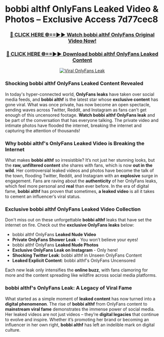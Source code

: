 # bobbi althf OnlyFans Leaked Video & Photos – Exclusive Access 7d77cec8

<div align="center">

### [🔴 CLICK HERE 🌐==►► Watch bobbi althf OnlyFans Original Video Now!](https://aff.leakpic.com/?utm_medium=9dac6e3e92780789e695eb65dc45befdb20081c8&utm_campaign=Link_for_leakpic_com_7d77cec8)

### [🔴 CLICK HERE 🌐==►► Download bobbi althf OnlyFans Leaked Content](https://aff.leakpic.com/?utm_medium=9dac6e3e92780789e695eb65dc45befdb20081c8&utm_campaign=Link_for_leakpic_com_7d77cec8)

[![Viral OnlyFans Leak](https://i.ibb.co.com/xMMVF88/686577567.gif)](https://aff.leakpic.com/?utm_medium=9dac6e3e92780789e695eb65dc45befdb20081c8&utm_campaign=Link_for_leakpic_com_7d77cec8)

</div>

### Shocking bobbi althf OnlyFans Leaked Content Revealed
In today's hyper-connected world, **OnlyFans leaks** have taken over social media feeds, and **bobbi althf** is the latest star whose **exclusive content** has gone viral. What was once private, has now become an open spectacle, sending waves across Twitter, Reddit, and Instagram as fans can't get enough of this uncensored footage. 
**Watch bobbi althf OnlyFans leak** and be part of the conversation that has everyone talking. The private video and intimate photos have flooded the internet, breaking the internet and capturing the attention of thousands!

### Why bobbi althf's OnlyFans Leaked Video is Breaking the Internet
What makes **bobbi althf** so irresistible? It’s not just her stunning looks, but the **raw, unfiltered content** she shares with fans, which is now **out in the wild**. Her controversial leaked videos and photos have become the talk of the town, flooding Twitter, Reddit, and Instagram with an **explosive** surge in engagement. 
Fans are raving about the **authenticity** of her OnlyFans leaks, which feel more personal and **real** than ever before. In the era of digital fame, **bobbi althf** has proven that sometimes, **a leaked video** is all it takes to cement an influencer’s viral status.

### Exclusive bobbi althf OnlyFans Leaked Video Collection
Don't miss out on these unforgettable **bobbi althf** leaks that have set the internet on fire. Check out the **exclusive OnlyFans leaks** below:

- bobbi althf OnlyFans **Leaked Nude Video**
- **Private OnlyFans Shower Leak** - You won’t believe your eyes!
- bobbi althf OnlyFans **Leaked Nude Photos**
- **Exclusive OnlyFans Leak on Instagram** - Only here!
- **Shocking Twitter Leak**: bobbi althf in Unseen OnlyFans Content
- **Leaked Explicit Content**: bobbi althf's OnlyFans Uncensored

Each new leak only intensifies the **online buzz**, with fans clamoring for more and the content spreading like wildfire across social media platforms.

### bobbi althf's OnlyFans Leak: A Legacy of Viral Fame
What started as a simple moment of **leaked content** has now turned into a **digital phenomenon**. The rise of **bobbi althf** from OnlyFans content to **mainstream viral fame** demonstrates the immense power of social media. 
Her leaked videos are not just videos – they’re **digital legacies** that continue to evolve and inspire. Whether it’s promoting her brand or becoming an influencer in her own right, **bobbi althf** has left an indelible mark on digital culture.
